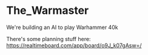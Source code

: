 # The_Warmaster
We're building an AI to play Warhammer 40k

There's some planning stuff here: https://realtimeboard.com/app/board/o9J_k07gAsw=/
